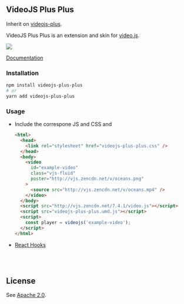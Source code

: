 ## VideoJS Plus Plus <!-- {docsify-ignore-all} -->

Inherit on [videojs-plus](https://github.com/paidless/videojs-plus-plus).

VideoJS Plus Plus is an extension and skin for [video.js](https://github.com/videojs/video.js). <br>

<img src="./assets/screenshot/electron-frameless-player.png">

[Documentation](https://paidless.github.io/videojs-plus-plus/docs/)

### Installation

```bash
npm install videojs-plus-plus
# or
yarn add videojs-plus-plus
```

### Usage

- Include the correspone JS and CSS and

  ```html highlight=3,14,15,17
  <html>
    <head>
      <link rel="stylesheet" href="videojs-plus-plus.css" />
    </head>
    <body>
      <video
        id="example-video"
        class="vjs-fluid"
        poster="http://vjs.zencdn.net/v/oceans.png"
      >
        <source src="http://vjs.zencdn.net/v/oceans.mp4" />
      </video>
    </body>
    <script src="http://vjs.zencdn.net/7.4.1/video.js"></script>
    <script src="videojs-plus-plus.umd.js"></script>
    <script>
      const player = videojs('example-video');
    </script>
  </html>
  ```

- [React Hooks](https://codesandbox.io/s/71z2lm4ko6)

<br>

<br>

## License

See [Apache 2.0](LICENSE).
